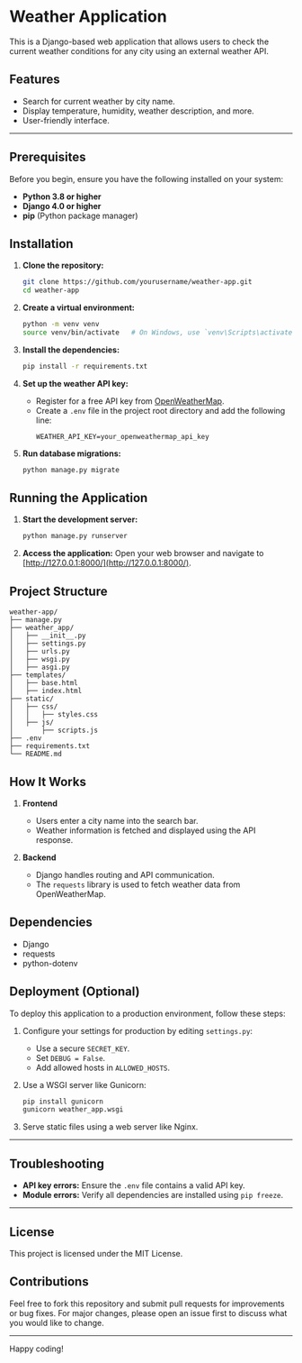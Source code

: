 # Weather Application

This is a Django-based web application that allows users to check the current weather conditions for any city using an external weather API.

## Features
- Search for current weather by city name.
- Display temperature, humidity, weather description, and more.
- User-friendly interface.

---

## Prerequisites

Before you begin, ensure you have the following installed on your system:

- **Python 3.8 or higher**
- **Django 4.0 or higher**
- **pip** (Python package manager)

## Installation

1. **Clone the repository:**
   ```bash
   git clone https://github.com/yourusername/weather-app.git
   cd weather-app
   ```

2. **Create a virtual environment:**
   ```bash
   python -m venv venv
   source venv/bin/activate   # On Windows, use `venv\Scripts\activate`
   ```

3. **Install the dependencies:**
   ```bash
   pip install -r requirements.txt
   ```

4. **Set up the weather API key:**
   - Register for a free API key from [OpenWeatherMap](https://openweathermap.org/api).
   - Create a `.env` file in the project root directory and add the following line:
     ```env
     WEATHER_API_KEY=your_openweathermap_api_key
     ```

5. **Run database migrations:**
   ```bash
   python manage.py migrate
   ```

## Running the Application

1. **Start the development server:**
   ```bash
   python manage.py runserver
   ```

2. **Access the application:**
   Open your web browser and navigate to [http://127.0.0.1:8000/](http://127.0.0.1:8000/).

## Project Structure

```
weather-app/
├── manage.py
├── weather_app/
│   ├── __init__.py
│   ├── settings.py
│   ├── urls.py
│   ├── wsgi.py
│   ├── asgi.py
├── templates/
│   ├── base.html
│   ├── index.html
├── static/
│   ├── css/
│   │   ├── styles.css
│   ├── js/
│       ├── scripts.js
├── .env
├── requirements.txt
└── README.md
```

## How It Works

1. **Frontend**
   - Users enter a city name into the search bar.
   - Weather information is fetched and displayed using the API response.

2. **Backend**
   - Django handles routing and API communication.
   - The `requests` library is used to fetch weather data from OpenWeatherMap.

## Dependencies
- Django
- requests
- python-dotenv

## Deployment (Optional)

To deploy this application to a production environment, follow these steps:

1. Configure your settings for production by editing `settings.py`:
   - Use a secure `SECRET_KEY`.
   - Set `DEBUG = False`.
   - Add allowed hosts in `ALLOWED_HOSTS`.

2. Use a WSGI server like Gunicorn:
   ```bash
   pip install gunicorn
   gunicorn weather_app.wsgi
   ```

3. Serve static files using a web server like Nginx.

---

## Troubleshooting

- **API key errors:** Ensure the `.env` file contains a valid API key.
- **Module errors:** Verify all dependencies are installed using `pip freeze`.

---

## License

This project is licensed under the MIT License.

## Contributions

Feel free to fork this repository and submit pull requests for improvements or bug fixes. For major changes, please open an issue first to discuss what you would like to change.

---

Happy coding!
